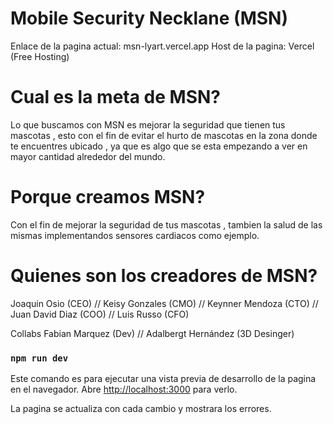 # Mobile Security Necklane (MSN)  

Enlace de la pagina actual: msn-lyart.vercel.app
Host de la pagina: Vercel (Free Hosting)

# Cual es la meta de MSN? 
Lo que buscamos con MSN es mejorar la seguridad que tienen tus mascotas , esto con el fin de evitar el hurto de mascotas en la zona donde te encuentres ubicado , 
ya que es algo que se esta empezando a ver en mayor cantidad alrededor del mundo.

# Porque creamos MSN?
Con el fin de mejorar la seguridad de tus mascotas , tambien la salud de las mismas implementandos sensores cardiacos como ejemplo.

# Quienes son los creadores de MSN?
Joaquin Osio (CEO) //
Keisy Gonzales (CMO) //
Keynner Mendoza (CTO) // 
Juan David Diaz (COO) //
Luis Russo (CFO)

Collabs 
Fabian Marquez (Dev) // 
Adalbergt Hernández (3D Desinger)

### `npm run dev`

Este comando es para ejecutar una vista previa de desarrollo de la pagina en el navegador. 
Abre [http://localhost:3000](http://localhost:3000) para verlo.

La pagina se actualiza con cada cambio y mostrara los errores.
